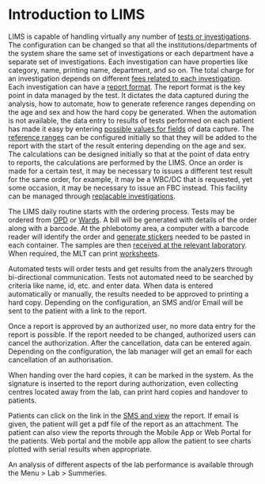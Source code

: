 # Introduction to LIMS

LIMS is capable of handling virtually any number of [tests or investigations](https://github.com/hmislk/hmis/wiki/LIMS-Investigations). The configuration can be changed so that all the institutions/departments of the system share the same set of investigations or each department have a separate set of investigations. Each investigation can have properties like category, name, printing name, department, and so on. The total charge for an investigation depends on different [fees related to each investigation](https://github.com/hmislk/hmis/wiki/LIMS-Investigation-Fees). Each investigation can have a [report format](https://github.com/hmislk/hmis/wiki/LIMS-Investigation-Format). The report format is the key point in data managed by the test. It dictates the data captured during the analysis, how to automate, how to generate reference ranges depending on the age and sex and how the hard copy be generated. When the automation is not available, the data entry to results of tests performed on each patient has made it easy by entering [possible values for fields](https://github.com/hmislk/hmis/wiki/LIMS-Investigation-Field-Values) of data capture. The [reference ranges](https://github.com/hmislk/hmis/wiki/LIMS-Reference-Ranges) can be configured initially so that they will be added to the report with the start of the result entering depending on the age and sex. The calculations can be designed initially so that at the point of data entry to reports, the calculations are performed by the LIMS. Once an order is made for a certain test, it may be necessary to issues a different test result for the same order, for example, it may be a WBC/DC that is requested, yet some occasion, it may be necessary to issue an FBC instead. This facility can be managed through [replacable investigations](https://github.com/hmislk/hmis/wiki/LIMS-Replacable-Investigations).
 
The LIMS daily routine starts with the ordering process. Tests may be ordered from [OPD](https://github.com/hmislk/hmis/wiki/LIMS-OPD-Billing) or [Wards]((https://github.com/hmislk/hmis/wiki/LIMS-Ward-Orders)).
A bill will be generated with details of the order along with a barcode. At the phlebotomy area, a computer with a barcode reader will identify the order and [generate stickers](https://github.com/hmislk/hmis/wiki/LIMS-Sampling) needed to be pasted in each container. The samples are then [received at the relevant laboratory](https://github.com/hmislk/hmis/wiki/LIMS-Receiving-Samples-at-the-Lab). When required, the MLT can print [worksheets](https://github.com/hmislk/hmis/wiki/LIMS-Printing-Worksheets).

Automated tests will order tests and get results from the analyzers through bi-directional communication. Tests not automated need to be searched by criteria like name, id, etc. and enter data. When data is entered automatically or manually, the results needed to be approved to printing a hard copy. Depending on the configuration, an SMS and/or Email will be sent to the patient with a link to the report.

Once a report is approved by an authorized user, no more data entry for the report is possible. If the report needed to be changed, authorized users can cancel the authorization. After the cancellation, data can be entered again. Depending on the configuration, the lab manager will get an email for each cancellation of an authorisation. 

When handing over the hard copies, it can be marked in the system. As the signature is inserted to the report during authorization, even collecting centres located away from the lab, can print hard copies and handover to patients.

Patients can click on the link in the [SMS and view](https://github.com/hmislk/hmis/wiki/LIMS-View-Reports-Using-Link_in-SMS) the report. If email is given, the patient will get a pdf file of the report as an attachment. The patient can also view the reports through the Mobile App or Web Portal for the patients. Web portal and the mobile app allow the patient to see charts plotted with serial results when appropriate. 

An analysis of different aspects of the lab performance is available through the Menu > Lab > Summeries.

